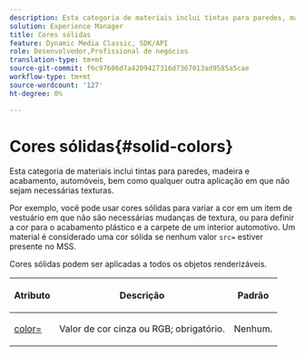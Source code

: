 ```yaml
---
description: Esta categoria de materiais inclui tintas para paredes, madeira e acabamento, automóveis, bem como qualquer outra aplicação em que não sejam necessárias texturas.
solution: Experience Manager
title: Cores sólidas
feature: Dynamic Media Classic, SDK/API
role: Desenvolvedor,Profissional de negócios
translation-type: tm+mt
source-git-commit: f6c97606d7a4209427316d7367013ad9585a5cae
workflow-type: tm+mt
source-wordcount: '127'
ht-degree: 0%

---
```



# Cores sólidas{#solid-colors}

Esta categoria de materiais inclui tintas para paredes, madeira e acabamento, automóveis, bem como qualquer outra aplicação em que não sejam necessárias texturas.

Por exemplo, você pode usar cores sólidas para variar a cor em um item de vestuário em que não são necessárias mudanças de textura, ou para definir a cor para o acabamento plástico e a carpete de um interior automotivo. Um material é considerado uma cor sólida se nenhum valor `src=` estiver presente no MSS.

Cores sólidas podem ser aplicadas a todos os objetos renderizáveis.

<table id="table_9245240311A44659A74C7A5EDD7D1503"> 
 <thead> 
  <tr> 
   <th colname="col1" class="entry"> <p>Atributo </p> </th> 
   <th colname="col2" class="entry"> <p>Descrição </p> </th> 
   <th colname="col3" class="entry"> <p>Padrão </p> </th> 
  </tr> 
 </thead>
 <tbody> 
  <tr> 
   <td colname="col1"> <p> <a href="../../../../../../ir-api/http-protocol/image-rendering-api-ref/c-ir-http-protocol-ref/c-ir-http-protocol-command-reference/r-ir-http-color.md#reference-ea3cba9edfe94dbab86d8f123a9ed0aa" type="reference" format="dita" scope="local"> <span class="codeph"> color=  </span> </a> </p> </td> 
   <td colname="col2"> <p> Valor de cor cinza ou RGB; obrigatório. </p> </td> 
   <td colname="col3"> <p>Nenhum. </p> </td> 
  </tr> 
 </tbody> 
</table>

